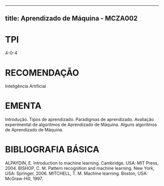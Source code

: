 
---
title: Aprendizado de Máquina - MCZA002 
---

# TPI

4-0-4

# RECOMENDAÇÃO

Inteligência Artificial

# EMENTA

Introdução. Tipos de aprendizado. Paradigmas de aprendizado. Avaliação experimental de algoritmos de Aprendizado de Máquina. Alguns algoritmos de Aprendizado de Máquina.

# BIBLIOGRAFIA BÁSICA

ALPAYDIN, E. Introduction to machine learning. Cambridge, USA: MIT Press, 2004.
BISHOP, C. M. Pattern recognition and machine learning. New York, USA: Springer, 2006.
MITCHELL, T. M. Machine learning. Boston, USA: McGraw-Hill, 1997.
        